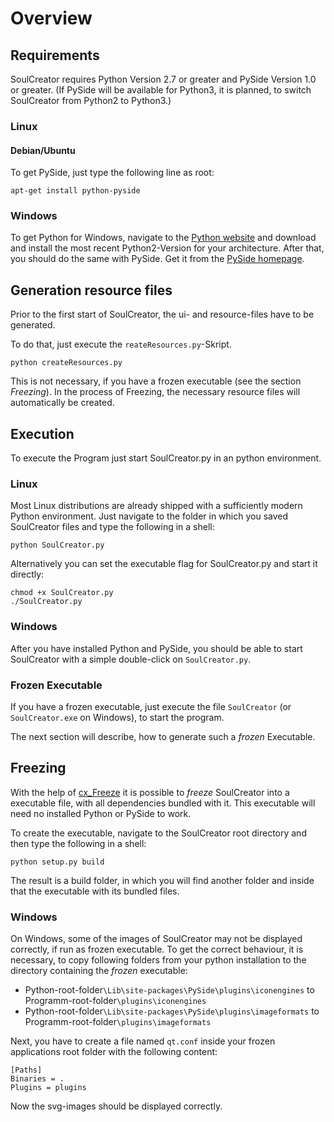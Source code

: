 # Overview


## Requirements

SoulCreator requires Python Version 2.7 or greater and PySide Version 1.0 or greater. (If PySide will be available for Python3, it is planned, to switch SoulCreator from Python2 to Python3.)


### Linux


#### Debian/Ubuntu

To get PySide, just type the following line as root:

	apt-get install python-pyside


### Windows

To get Python for Windows, navigate to the [Python website](http://python.org/download/) and download and install the most recent Python2-Version for your architecture. After that, you should do the same with PySide. Get it from the [PySide homepage](http://developer.qt.nokia.com/wiki/PySide_Binaries_Windows).


## Generation resource files

Prior to the first start of SoulCreator, the ui- and resource-files have to be generated.

To do that, just execute the `reateResources.py`-Skript.

	python createResources.py

This is not necessary, if you have a frozen executable (see the section *Freezing*). In the process of Freezing, the necessary resource files will automatically be created.


## Execution

To execute the Program just start SoulCreator.py in an python environment.


### Linux

Most Linux distributions are already shipped with a sufficiently modern Python environment. Just navigate to the folder in which you saved SoulCreator files and type the following in a shell:

	python SoulCreator.py

Alternatively you can set the executable flag for SoulCreator.py and start it directly:

	chmod +x SoulCreator.py
	./SoulCreator.py


### Windows

After you have installed Python and PySide, you should be able to start SoulCreator with a simple double-click on `SoulCreator.py`.


### Frozen Executable

If you have a frozen executable, just execute the file `SoulCreator` (or `SoulCreator.exe` on Windows), to start the program.

The next section will describe, how to generate such a *frozen* Executable.


## Freezing

With the help of [cx_Freeze](http://cx-freeze.sourceforge.net/) it is possible to *freeze* SoulCreator into a executable file, with all dependencies bundled with it. This executable will need no installed Python or PySide to work.

To create the executable, navigate to the SoulCreator root directory and then type the following in a shell:

	python setup.py build

The result is a build folder, in which you will find another folder and inside that the executable with its bundled files.


### Windows

On Windows, some of the images of SoulCreator may not be displayed correctly, if run as frozen executable. To get the correct behaviour, it is necessary, to copy following folders from your python installation to the directory containing the *frozen* executable:

* Python-root-folder`\Lib\site-packages\PySide\plugins\iconengines` to Programm-root-folder`\plugins\iconengines`
* Python-root-folder`\Lib\site-packages\PySide\plugins\imageformats` to Programm-root-folder`\plugins\imageformats`

Next, you have to create a file named `qt.conf` inside your frozen applications root folder with the following content:

	[Paths]
	Binaries = .
	Plugins = plugins

Now the svg-images should be displayed correctly.

